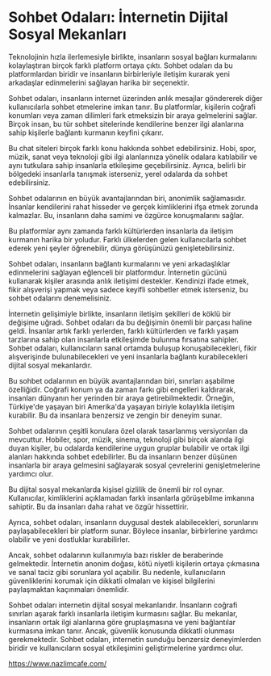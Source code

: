 # Sohbet Odaları: İnternetin Dijital Sosyal Mekanları

Teknolojinin hızla ilerlemesiyle birlikte, insanların sosyal bağları kurmalarını kolaylaştıran birçok farklı platform ortaya çıktı. Sohbet odaları da bu platformlardan biridir ve insanların birbirleriyle iletişim kurarak yeni arkadaşlar edinmelerini sağlayan harika bir seçenektir.

Sohbet odaları, insanların internet üzerinden anlık mesajlar göndererek diğer kullanıcılarla sohbet etmelerine imkan tanır. Bu platformlar, kişilerin coğrafi konumları veya zaman dilimleri fark etmeksizin bir araya gelmelerini sağlar. Birçok insan, bu tür sohbet sitelerinde kendilerine benzer ilgi alanlarına sahip kişilerle bağlantı kurmanın keyfini çıkarır.

Bu chat siteleri birçok farklı konu hakkında sohbet edebilirsiniz. Hobi, spor, müzik, sanat veya teknoloji gibi ilgi alanlarınıza yönelik odalara katılabilir ve aynı tutkulara sahip insanlarla etkileşime geçebilirsiniz. Ayrıca, belirli bir bölgedeki insanlarla tanışmak isterseniz, yerel odalarda da sohbet edebilirsiniz.

Sohbet odalarının en büyük avantajlarından biri, anonimlik sağlamasıdır. İnsanlar kendilerini rahat hisseder ve gerçek kimliklerini ifşa etmek zorunda kalmazlar. Bu, insanların daha samimi ve özgürce konuşmalarını sağlar.

Bu platformlar aynı zamanda farklı kültürlerden insanlarla da iletişim kurmanın harika bir yoludur. Farklı ülkelerden gelen kullanıcılarla sohbet ederek yeni şeyler öğrenebilir, dünya görüşünüzü genişletebilirsiniz.

Sohbet odaları, insanların bağlantı kurmalarını ve yeni arkadaşlıklar edinmelerini sağlayan eğlenceli bir platformdur. İnternetin gücünü kullanarak kişiler arasında anlık iletişimi destekler. Kendinizi ifade etmek, fikir alışverişi yapmak veya sadece keyifli sohbetler etmek isterseniz, bu sohbet odalarını denemelisiniz.

İnternetin gelişimiyle birlikte, insanların iletişim şekilleri de köklü bir değişime uğradı. Sohbet odaları da bu değişimin önemli bir parçası haline geldi. İnsanlar artık farklı yerlerden, farklı kültürlerden ve farklı yaşam tarzlarına sahip olan insanlarla etkileşimde bulunma fırsatına sahipler. Sohbet odaları, kullanıcıların sanal ortamda buluşup konuşabilecekleri, fikir alışverişinde bulunabilecekleri ve yeni insanlarla bağlantı kurabilecekleri dijital sosyal mekanlardır.

Bu sohbet odalarının en büyük avantajlarından biri, sınırları aşabilme özelliğidir. Coğrafi konum ya da zaman farkı gibi engelleri kaldırarak, insanları dünyanın her yerinden bir araya getirebilmektedir. Örneğin, Türkiye'de yaşayan biri Amerika'da yaşayan biriyle kolaylıkla iletişim kurabilir. Bu da insanlara benzersiz ve zengin bir deneyim sunar.

Sohbet odalarının çeşitli konulara özel olarak tasarlanmış versiyonları da mevcuttur. Hobiler, spor, müzik, sinema, teknoloji gibi birçok alanda ilgi duyan kişiler, bu odalarda kendilerine uygun gruplar bulabilir ve ortak ilgi alanları hakkında sohbet edebilirler. Bu da insanların benzer düşünen insanlarla bir araya gelmesini sağlayarak sosyal çevrelerini genişletmelerine yardımcı olur.

Bu dijital sosyal mekanlarda kişisel gizlilik de önemli bir rol oynar. Kullanıcılar, kimliklerini açıklamadan farklı insanlarla görüşebilme imkanına sahiptir. Bu da insanları daha rahat ve özgür hissettirir. 

Ayrıca, sohbet odaları, insanların duygusal destek alabilecekleri, sorunlarını paylaşabilecekleri bir platform sunar. Böylece insanlar, birbirlerine yardımcı olabilir ve yeni dostluklar kurabilirler.

Ancak, sohbet odalarının kullanımıyla bazı riskler de beraberinde gelmektedir. İnternetin anonim doğası, kötü niyetli kişilerin ortaya çıkmasına ve sanal taciz gibi sorunlara yol açabilir. Bu nedenle, kullanıcıların güvenliklerini korumak için dikkatli olmaları ve kişisel bilgilerini paylaşmaktan kaçınmaları önemlidir.

Sohbet odaları internetin dijital sosyal mekanlarıdır. İnsanların coğrafi sınırları aşarak farklı insanlarla iletişim kurmasını sağlar. Bu mekanlar, insanların ortak ilgi alanlarına göre gruplaşmasına ve yeni bağlantılar kurmasına imkan tanır. Ancak, güvenlik konusunda dikkatli olunması gerekmektedir. Sohbet odaları, internetin sunduğu benzersiz deneyimlerden biridir ve kullanıcıların sosyal etkileşimini geliştirmelerine yardımcı olur.

https://www.nazlimcafe.com/

 

